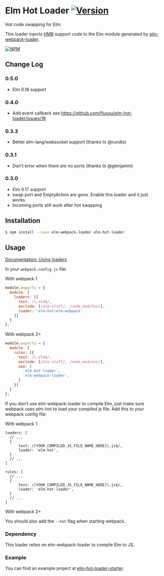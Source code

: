 # Elm Hot Loader [![Version](https://img.shields.io/npm/v/elm-hot-loader.svg)](https://www.npmjs.com/package/elm-hot-loader)
Hot code swapping for Elm.

This loader injects [HMR](https://webpack.github.io/docs/hot-module-replacement.html) support code to the Elm module generated by [elm-webpack-loader](https://github.com/rtfeldman/elm-webpack-loader). 

[![NPM](https://nodei.co/npm/elm-hot-loader.png?downloads=true&downloadRank=true&stars=true)](https://nodei.co/npm/elm-hot-loader/)

## Change Log

### 0.5.0
* Elm 0.18 support

### 0.4.0
* Add event callback
see https://github.com/fluxxu/elm-hot-loader/issues/18

### 0.3.3
* Better elm-lang/websocket support (thanks to @rundis)

### 0.3.1
* Don't error when there are no ports (thanks to @glenjamin)

### 0.3.0
* Elm 0.17 support
* swap port and EmptyAction are gone. Enable this loader and it just works.
* Incoming ports still work after hot swapping

## Installation

```sh
$ npm install --save elm-webpack-loader elm-hot-loader
```


## Usage

[Documentation: Using loaders](http://webpack.github.io/docs/using-loaders.html)

In your `webpack.config.js` file:

With webpack 1
```js
module.exports = {
  module: {
    loaders: [{
      test: /\.elm$/,
      exclude: [/elm-stuff/, /node_modules/],
      loader: 'elm-hot!elm-webpack'
    }]
  }
};
```

With webpack 2+
```js
module.exports = {
  module: {
    rules: [{
      test: /\.elm$/,
      exclude: [/elm-stuff/, /node_modules/],
      use: [
        'elm-hot-loader',
        'elm-webpack-loader',
      ]
    }]
  }
};
```


If you don't use elm-webpack-loader to compile Elm, just make sure webpack uses elm-hot to load your compiled js file.
Add this to your webpack config file:

With webpack 1
```
loaders: [
  // ...
  {
      test: /[YOUR_COMPILED_JS_FILE_NAME_HERE]\.js$/,
      loader: 'elm-hot',
  }
  // ...
]
```

```
rules: [
  // ...
  {
      test: /[YOUR_COMPILED_JS_FILE_NAME_HERE]\.js$/,
      loader: 'elm-hot-loader',
  }
  // ...
]
```

With webpack 2+

You should also add the `--hot` flag when starting webpack.

### Dependency

This loader relies on elm-webpack-loader to compile Elm to JS.

### Example

You can find an example project at
[elm-hot-loader-starter](https://github.com/fluxxu/elm-hot-loader-starter). 
